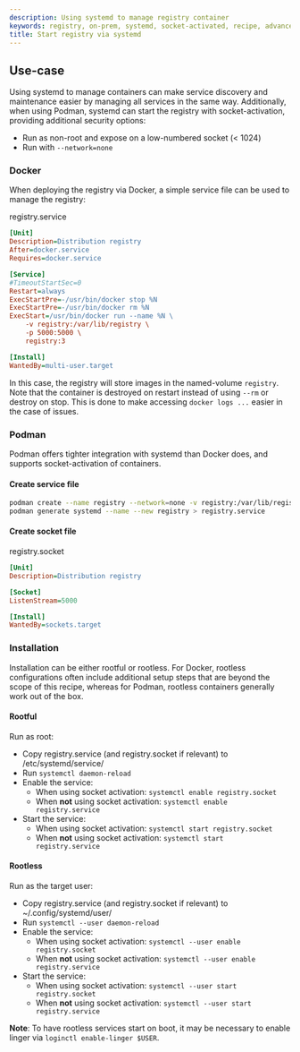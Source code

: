 ```yaml
---
description: Using systemd to manage registry container
keywords: registry, on-prem, systemd, socket-activated, recipe, advanced
title: Start registry via systemd
---
```


## Use-case

Using systemd to manage containers can make service discovery and maintenance easier
by managing all services in the same way. Additionally, when using Podman, systemd
can start the registry with socket-activation, providing additional security options:

* Run as non-root and expose on a low-numbered socket (< 1024)
* Run with `--network=none`

### Docker

When deploying the registry via Docker, a simple service file can be used to manage
the registry:

registry.service

```ini
[Unit]
Description=Distribution registry
After=docker.service
Requires=docker.service

[Service]
#TimeoutStartSec=0
Restart=always
ExecStartPre=-/usr/bin/docker stop %N
ExecStartPre=-/usr/bin/docker rm %N
ExecStart=/usr/bin/docker run --name %N \
    -v registry:/var/lib/registry \
    -p 5000:5000 \
    registry:3

[Install]
WantedBy=multi-user.target
```

In this case, the registry will store images in the named-volume `registry`.
Note that the container is destroyed on restart instead of using `--rm` or
destroy on stop. This is done to make accessing `docker logs ...` easier in
the case of issues.

### Podman

Podman offers tighter integration with systemd than Docker does, and supports
socket-activation of containers.

#### Create service file

```sh
podman create --name registry --network=none -v registry:/var/lib/registry registry:3
podman generate systemd --name --new registry > registry.service
```

#### Create socket file

registry.socket

```ini
[Unit]
Description=Distribution registry

[Socket]
ListenStream=5000

[Install]
WantedBy=sockets.target
```

### Installation

Installation can be either rootful or rootless. For Docker, rootless configurations
often include additional setup steps that are beyond the scope of this recipe, whereas
for Podman, rootless containers generally work out of the box.

#### Rootful

Run as root:

* Copy registry.service (and registry.socket if relevant) to /etc/systemd/service/
* Run `systemctl daemon-reload`
* Enable the service:
  * When using socket activation: `systemctl enable registry.socket`
  * When **not** using socket activation: `systemctl enable registry.service`
* Start the service:
  * When using socket activation: `systemctl start registry.socket`
  * When **not** using socket activation: `systemctl start registry.service`

#### Rootless

Run as the target user:

* Copy registry.service (and registry.socket if relevant) to ~/.config/systemd/user/
* Run `systemctl --user daemon-reload`
* Enable the service:
  * When using socket activation: `systemctl --user enable registry.socket`
  * When **not** using socket activation: `systemctl --user enable registry.service`
* Start the service:
  * When using socket activation: `systemctl --user start registry.socket`
  * When **not** using socket activation: `systemctl --user start registry.service`

**Note**: To have rootless services start on boot, it may be necessary to enable linger
via `loginctl enable-linger $USER`.
